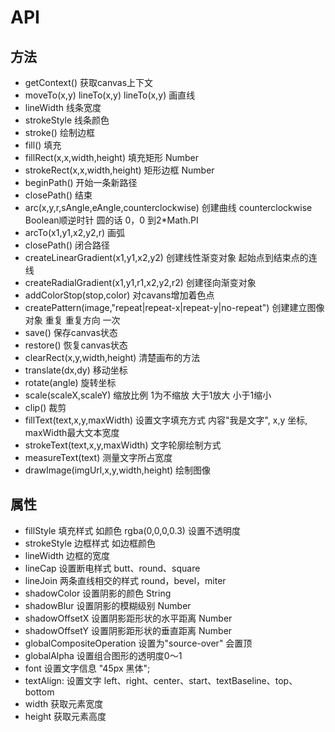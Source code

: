 <!--
 * @Version: 2.0
 * @Autor: rockshang
 * @Date: 2021-07-28 15:47:51
-->


# API


## 方法
- getContext()   获取canvas上下文  
- moveTo(x,y)  lineTo(x,y)  lineTo(x,y) 画直线
- lineWidth 线条宽度
- strokeStyle 线条颜色
- stroke()  绘制边框
- fill()   填充
- fillRect(x,x,width,height)     填充矩形 Number
- strokeRect(x,x,width,height)     矩形边框 Number
- beginPath()   开始一条新路径
- closePath()   结束
- arc(x,y,r,sAngle,eAngle,counterclockwise)   创建曲线 counterclockwise Boolean顺逆时针 圆的话 0，0 到2*Math.PI
- arcTo(x1,y1,x2,y2,r)  画弧
- closePath()   闭合路径
- createLinearGradient(x1,y1,x2,y2)    创建线性渐变对象 起始点到结束点的连线
- createRadialGradient(x1,y1,r1,x2,y2,r2)  创建径向渐变对象
- addColorStop(stop,color)  对cavans增加着色点 
- createPattern(image,"repeat|repeat-x|repeat-y|no-repeat")  创建建立图像对象 重复 重复方向 一次
- save()   保存canvas状态
- restore()  恢复canvas状态
- clearRect(x,y,width,height) 清楚画布的方法
- translate(dx,dy)  移动坐标 
- rotate(angle)  旋转坐标
- scale(scaleX,scaleY)   缩放比例 1为不缩放 大于1放大  小于1缩小
- clip() 裁剪
- fillText(text,x,y,maxWidth)  设置文字填充方式  内容"我是文字", x,y 坐标, maxWidth最大文本宽度
- strokeText(text,x,y,maxWidth)    文字轮廓绘制方式
- measureText(text)  测量文字所占宽度
- drawImage(imgUrl,x,y,width,height)  绘制图像


## 属性

- fillStyle    填充样式 如颜色 rgba(0,0,0,0.3) 设置不透明度
- strokeStyle  边框样式 如边框颜色
- lineWidth    边框的宽度
- lineCap      设置断电样式 butt、round、square
- lineJoin     两条直线相交的样式 round，bevel，miter
- shadowColor  设置阴影的颜色 String
- shadowBlur   设置阴影的模糊级别 Number
- shadowOffsetX 设置阴影距形状的水平距离 Number
- shadowOffsetY 设置阴影距形状的垂直距离 Number
- globalCompositeOperation  设置为"source-over" 会置顶
- globalAlpha  设置组合图形的透明度0～1 
- font  设置文字信息 "45px 黑体";
- textAlign: 设置文字  left、right、center、start、textBaseline、top、bottom
- width 获取元素宽度
- height 获取元素高度



